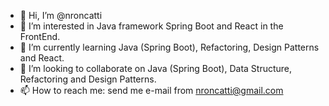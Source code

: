 - 👋 Hi, I’m @nroncatti
- 👀 I’m interested in Java framework Spring Boot and React in the FrontEnd.
- 🌱 I’m currently learning Java (Spring Boot), Refactoring, Design Patterns and React.
- 💞️ I’m looking to collaborate on Java (Spring Boot), Data Structure, Refactoring and Design Patterns.
- 📫 How to reach me: send me e-mail from nroncatti@gmail.com

<!---
nroncatti/nroncatti is a ✨ special ✨ repository because its `README.md` (this file) appears on your GitHub profile.
You can click the Preview link to take a look at your changes.
--->
